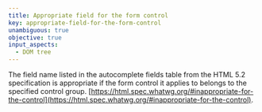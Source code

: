 ```yaml
---
title: Appropriate field for the form control
key: appropriate-field-for-the-form-control
unambiguous: true
objective: true
input_aspects:
  - DOM tree
---
```


The field name listed in the autocomplete fields table from the HTML 5.2 specification is appropriate if the form control it applies to belongs to the specified control group. [https://html.spec.whatwg.org/#inappropriate-for-the-control](https://html.spec.whatwg.org/#inappropriate-for-the-control).
